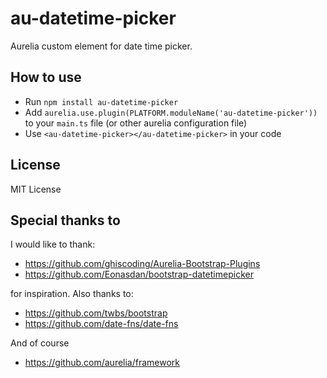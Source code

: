 # au-datetime-picker
Aurelia custom element for date time picker.

## How to use
* Run `npm install au-datetime-picker`
* Add `aurelia.use.plugin(PLATFORM.moduleName('au-datetime-picker'))` to your `main.ts` file (or other aurelia configuration file)
* Use `<au-datetime-picker></au-datetime-picker>` in your code

## License
MIT License

## Special thanks to
I would like to thank:
- https://github.com/ghiscoding/Aurelia-Bootstrap-Plugins
- https://github.com/Eonasdan/bootstrap-datetimepicker

for inspiration.
Also thanks to:
- https://github.com/twbs/bootstrap
- https://github.com/date-fns/date-fns

And of course
- https://github.com/aurelia/framework
